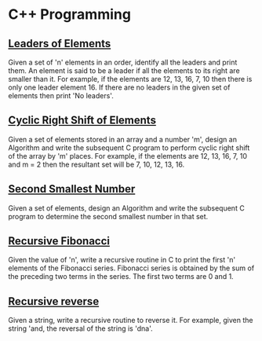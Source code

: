 # C++ Programming

## [Leaders of Elements](https://github.com/jacobjohn2016/C-Plus-Plus-Programming/blob/master/leaders_of_elements.cpp)
Given a set of 'n' elements in an order, identify all the leaders and print them. An element is said to be a leader if all the elements to its right are smaller than it. For example, if the elements are 12, 13, 16, 7, 10 then there is only one leader element 16. If there are no leaders in the given set of elements then print 'No leaders'.

## [Cyclic Right Shift of Elements](https://github.com/jacobjohn2016/C-Plus-Plus-Programming/blob/master/cyclic_right_shift.cpp)
Given a set of elements stored in an array and a number 'm', design an Algorithm and write the subsequent C program to perform cyclic right shift of the array by 'm' places. For example, if the elements are 12, 13, 16, 7, 10 and m = 2 then the resultant set will be 7, 10, 12, 13, 16.

## [Second Smallest Number](https://github.com/jacobjohn2016/C-Plus-Plus-Programming/blob/master/second_smallest.cpp)
Given a set of elements, design an Algorithm and write the subsequent C program to determine the second smallest number in that set.

## [Recursive Fibonacci](https://github.com/jacobjohn2016/C-Plus-Plus-Programming/blob/master/fibonacci.cpp)
Given the value of 'n', write a recursive routine in C to print the first 'n' elements of the Fibonacci series. Fibonacci series is obtained by the sum of the preceding two terms in the series. The first two terms are 0 and 1.

## [Recursive reverse](https://github.com/jacobjohn2016/C-Plus-Plus-Programming/blob/master/string_reverse.cpp)
Given a string, write a recursive routine to reverse it. For example, given the string 'and, the reversal of the string is 'dna'.